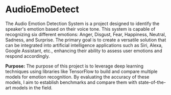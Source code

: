 # AudioEmoDetect
The Audio Emotion Detection System is a project designed to identify the speaker's emotion based on their voice tone. This system is capable of recognizing six different emotions: Anger, Disgust, Fear, Happiness, Neutral, Sadness, and Surprise. The primary goal is to create a versatile solution that can be integrated into artificial intelligence applications such as Siri, Alexa, Google Assistant, etc., enhancing their ability to assess user emotions and respond accordingly.

**Purpose:**
The purpose of this project is to leverage deep learning techniques using libraries like TensorFlow to build and compare multiple models for emotion recognition. By evaluating the accuracy of these models, I aim to establish benchmarks and compare them with state-of-the-art models in the field.
